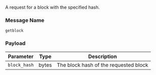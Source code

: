 A request for a block with the specified hash.

### Message Name

`getblock`

### Payload

|   Parameter  | Type  |              Description              |
|:------------:|-------|:-------------------------------------:|
| `block_hash` | bytes | The block hash of the requested block |

